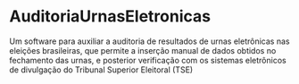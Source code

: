 # AuditoriaUrnasEletronicas
Um software para auxiliar a auditoria de resultados de urnas eletrônicas nas eleições brasileiras, que permite a inserção manual de dados obtidos no fechamento das urnas, e posterior verificação com os sistemas eletrônicos de divulgação do Tribunal Superior Eleitoral (TSE)
